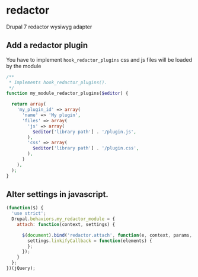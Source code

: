 redactor
========

Drupal 7 redactor wysiwyg adapter

## Add a redactor plugin

You have to implement `hook_redactor_plugins` css and js files will be loaded by the module

```php
/**
 * Implements hook_redactor_plugins().
 */
function my_module_redactor_plugins($editor) {

  return array(
    'my_plugin_id' => array(
      'name' => 'My plugin',
      'files' => array(
        'js' => array(
          $editor['library path'] . '/plugin.js',
        ),
        'css' => array(
          $editor['library path'] . '/plugin.css',
        ),
      )
    ),
  );
}
```

## Alter settings in javascript.

```js
(function($) {
  'use strict';
  Drupal.behaviors.my_redactor_module = {
    attach: function(context, settings) {

      $(document).bind('redactor.attach', function(e, context, params, settings) {
        settings.linkifyCallback = function(elements) {
        };
      });
    }
  };
})(jQuery);
```


